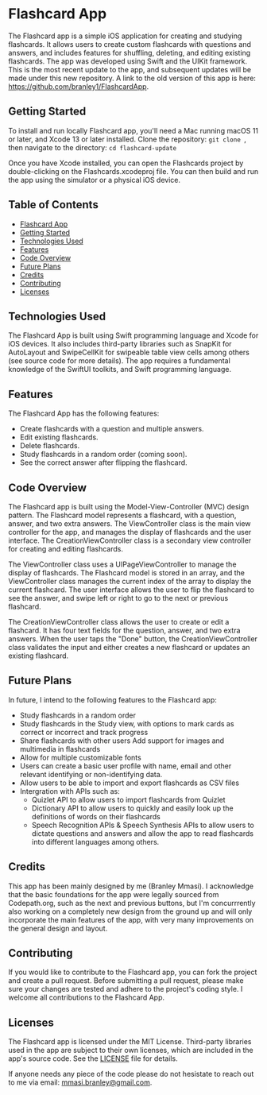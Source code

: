 # Flashcard App
The Flashcard app is a simple iOS application for creating and studying flashcards. It allows users to create custom flashcards with questions and answers, and includes features for shuffling, deleting, and editing existing flashcards. The app was developed using Swift and the UIKit framework. This is the most recent update to the app, and subsequent updates will be made under this new repository. A link to the old version of this app is here: https://github.com/branley1/FlashcardApp. 

## Getting Started
To install and run locally Flashcard app, you'll need a Mac running macOS 11 or later, and Xcode 13 or later installed. Clone the repository: ```git clone ```, then navigate to the directory: ```cd flashcard-update```

Once you have Xcode installed, you can open the Flashcards project by double-clicking on the Flashcards.xcodeproj file. You can then build and run the app using the simulator or a physical iOS device.

## Table of Contents
- [Flashcard App](#flashcards-app)
- [Getting Started](#getting-started)
- [Technologies Used](#technologies-used)
- [Features](#features)
- [Code Overview](#code-overview)
- [Future Plans](#future-plans)
- [Credits](#credits)
- [Contributing](#contributing)
- [Licenses](#licenses)

## Technologies Used
The Flashcard App is built using Swift programming language and Xcode for iOS devices. It also includes third-party libraries such as SnapKit for AutoLayout and SwipeCellKit for swipeable table view cells among others (see source code for more details). The app requires a fundamental knowledge of the SwiftUI toolkits, and Swift programming language.

## Features
The Flashcard App has the following features:

- Create flashcards with a question and multiple answers.
- Edit existing flashcards.
- Delete flashcards.
- Study flashcards in a random order (coming soon).
- See the correct answer after flipping the flashcard.

## Code Overview
The Flashcard app is built using the Model-View-Controller (MVC) design pattern. The Flashcard model represents a flashcard, with a question, answer, and two extra answers. The ViewController class is the main view controller for the app, and manages the display of flashcards and the user interface. The CreationViewController class is a secondary view controller for creating and editing flashcards.

The ViewController class uses a UIPageViewController to manage the display of flashcards. The Flashcard model is stored in an array, and the ViewController class manages the current index of the array to display the current flashcard. The user interface allows the user to flip the flashcard to see the answer, and swipe left or right to go to the next or previous flashcard.

The CreationViewController class allows the user to create or edit a flashcard. It has four text fields for the question, answer, and two extra answers. When the user taps the "Done" button, the CreationViewController class validates the input and either creates a new flashcard or updates an existing flashcard.

## Future Plans
In future, I intend to the following features to the Flashcard app:
- Study flashcards in a random order
- Study flashcards in the Study view, with options to mark cards as correct or incorrect and track progress
- Share flashcards with other users
Add support for images and multimedia in flashcards
- Allow for multiple customizable fonts
- Users can create a basic user profile with name, email and other relevant identifying or non-identifying data.
- Allow users to be able to import and export flashcards as CSV files
- Intergration with APIs such as: 
    - Quizlet API to allow users to import flashcards from Quizlet
    - Dictionary API to allow users to quickly and easily look up the definitions of words on their flashcards 
    - Speech Recognition APIs & Speech Synthesis APIs to allow users to dictate questions and answers and allow the app to read flashcards into different languages among others.

## Credits
This app has been mainly designed by me (Branley Mmasi). I acknowledge that the basic foundations for the app were legally sourced from Codepath.org, such as the next and previous buttons, but I'm concurrrently also working on a completely new design from the ground up and will only incorporate the main features of the app, with very many improvements on the general design and layout. 

## Contributing
If you would like to contribute to the Flashcard app, you can fork the project and create a pull request. Before submitting a pull request, please make sure your changes are tested and adhere to the project's coding style. I welcome all contributions to the Flashcard App.

## Licenses
The Flashcard app is licensed under the MIT License. Third-party libraries used in the app are subject to their own licenses, which are included in the app's source code. See the [LICENSE](LICENSE) file for details.

If anyone needs any piece of the code please do not hesistate to reach out to me via email: mmasi.branley@gmail.com.
